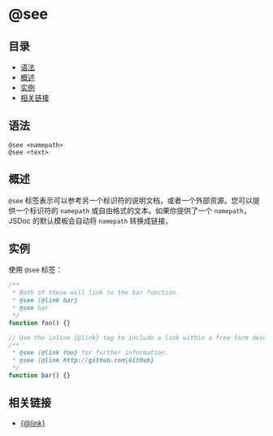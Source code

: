 # @see

## 目录

- [语法](#语法)
- [概述](#概述)
- [实例](#实例)
- [相关链接](#相关链接)

## 语法

```
@see <namepath>
@see <text>
```

## 概述

`@see` 标签表示可以参考另一个标识符的说明文档，或者一个外部资源。您可以提供一个标识符的 `namepath` 或自由格式的文本。如果你提供了一个 `namepath`，JSDoc 的默认模板会自动将 `namepath` 转换成链接。

## 实例

使用 `@see` 标签：

```js
/**
 * Both of these will link to the bar function.
 * @see {@link bar}
 * @see bar
 */
function foo() {}

// Use the inline {@link} tag to include a link within a free-form description.
/**
 * @see {@link foo} for further information.
 * @see {@link http://github.com|GitHub}
 */
function bar() {}
```

## 相关链接

- [{@link}](./tags-inline-link.md)